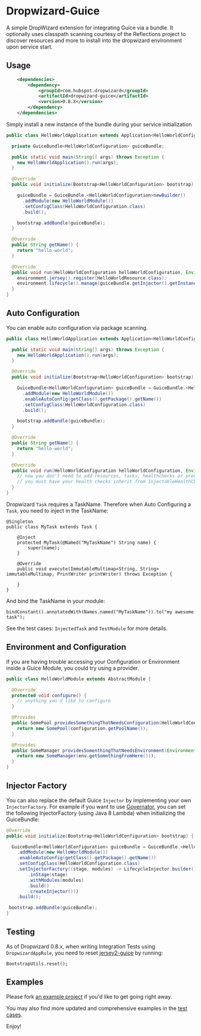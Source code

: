 # Dropwizard-Guice
A simple DropWizard extension for integrating Guice via a bundle. It optionally uses classpath 
scanning courtesy of the Reflections project to discover resources and more to install into 
the dropwizard environment upon service start.

## Usage
```xml
    <dependencies>
        <dependency>
            <groupId>com.hubspot.dropwizard</groupId>
            <artifactId>dropwizard-guice</artifactId>
            <version>0.8.X</version>
        </dependency>
    </dependencies>
```

Simply install a new instance of the bundle during your service initialization
```java
public class HelloWorldApplication extends Application<HelloWorldConfiguration> {

  private GuiceBundle<HelloWorldConfiguration> guiceBundle;

  public static void main(String[] args) throws Exception {
    new HelloWorldApplication().run(args);
  }

  @Override
  public void initialize(Bootstrap<HelloWorldConfiguration> bootstrap) {

    guiceBundle = GuiceBundle.<HelloWorldConfiguration>newBuilder()
      .addModule(new HelloWorldModule())
      .setConfigClass(HelloWorldConfiguration.class)
      .build();

    bootstrap.addBundle(guiceBundle);
  }

  @Override
  public String getName() {
    return "hello-world";
  }

  @Override
  public void run(HelloWorldConfiguration helloWorldConfiguration, Environment environment) throws Exception {
    environment.jersey().register(HelloWorldResource.class);
    environment.lifecycle().manage(guiceBundle.getInjector().getInstance(TemplateHealthCheck.class));
  }
}
```

## Auto Configuration
You can enable auto configuration via package scanning.
```java
public class HelloWorldApplication extends Application<HelloWorldConfiguration> {

  public static void main(String[] args) throws Exception {
    new HelloWorldApplication().run(args);
  }

  @Override
  public void initialize(Bootstrap<HelloWorldConfiguration> bootstrap) {

    GuiceBundle<HelloWorldConfiguration> guiceBundle = GuiceBundle.<HelloWorldConfiguration>newBuilder()
      .addModule(new HelloWorldModule())
      .enableAutoConfig(getClass().getPackage().getName())
      .setConfigClass(HelloWorldConfiguration.class)
      .build();

    bootstrap.addBundle(guiceBundle);
  }

  @Override
  public String getName() {
    return "hello-world";
  }

  @Override
  public void run(HelloWorldConfiguration helloWorldConfiguration, Environment environment) throws Exception {
    // now you don't need to add resources, tasks, healthchecks or providers
    // you must have your health checks inherit from InjectableHealthCheck in order for them to be injected
  }
}
```

Dropwizard `Task` requires a TaskName. Therefore when Auto Configuring a `Task`, you need to inject in the TaskName:

    @Singleton
    public class MyTask extends Task {

        @Inject
        protected MyTask(@Named("MyTaskName") String name) {
            super(name);
        }

        @Override
        public void execute(ImmutableMultimap<String, String> immutableMultimap, PrintWriter printWriter) throws Exception {

        }
    }

And bind the TaskName in your module:

    bindConstant().annotatedWith(Names.named("MyTaskName")).to("my awesome task");

See the test cases: `InjectedTask` and `TestModule` for more details.

## Environment and Configuration
If you are having trouble accessing your Configuration or Environment inside a Guice Module, you could try using a provider.

```java
public class HelloWorldModule extends AbstractModule {

  @Override
  protected void configure() {
    // anything you'd like to configure
  }

  @Provides
  public SomePool providesSomethingThatNeedsConfiguration(HelloWorldConfiguration configuration) {
    return new SomePool(configuration.getPoolName());
  }

  @Provides
  public SomeManager providesSomenthingThatNeedsEnvironment(Environment env) {
    return new SomeManager(env.getSomethingFromHere()));
  }
}
```

## Injector Factory
You can also replace the default Guice `Injector` by implementing your own `InjectorFactory`. For example if you want 
to use [Governator](https://github.com/Netflix/governator), you can set the following InjectorFactory (using Java 8 Lambda)
when initializing the GuiceBundle:

```java
@Override
public void initialize(Bootstrap<HelloWorldConfiguration> bootstrap) {

  GuiceBundle<HelloWorldConfiguration> guiceBundle = GuiceBundle.<HelloWorldConfiguration>newBuilder()
    .addModule(new HelloWorldModule())
    .enableAutoConfig(getClass().getPackage().getName())
    .setConfigClass(HelloWorldConfiguration.class)
    .setInjectorFactory((stage, modules) -> LifecycleInjector.builder()
        .inStage(stage)
        .withModules(modules)
        .build()
        .createInjector()))
    .build();

 bootstrap.addBundle(guiceBundle);
}
```

## Testing
As of Dropwizard 0.8.x, when writing Integration Tests using `DropwizardAppRule`, you need to reset
[jersey2-guice](https://github.com/Squarespace/jersey2-guice) by running:

    BootstrapUtils.reset();

## Examples
Please fork [an example project](https://github.com/eliast/dropwizard-guice-example) if you'd like to get going right away. 

You may also find more updated and comprehensive examples in the [test cases](https://github.com/HubSpot/dropwizard-guice/tree/master/src/test).

Enjoy!
